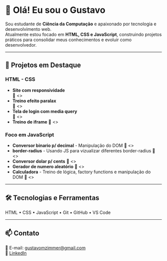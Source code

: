 # 👋 Olá! Eu sou o Gustavo

Sou estudante de **Ciência da Computação** e apaixonado por tecnologia e desenvolvimento web.  
Atualmente estou focado em **HTML, CSS e JavaScript**, construindo projetos práticos para consolidar meus conhecimentos e evoluir como desenvolvedor.

---

## 🚀 Projetos em Destaque

### HTML - CSS
-  **Site com responsividade**  
  🔗 <>
-  **Treino efeito paralax**  
  🔗 <>
-  **Tela de login com media query**  
  🔗 <>
-  **Treino de iframe**
  🔗 <>

### Foco em JavaScript
- **Conversor binario p/ decimal** - Manipulação do DOM
  🔗 <>
- **border-radius** - Usando JS para vizualizar diferentes border-radius
  🔗 <>
- **Conversor dolar p/ cents**
  🔗 <>
- **Gerador de numero aleatório**
  🔗 <>
- **Calculadora** - Treino de lógica, factory functions e manipulação do DOM
  🔗 <>

---

## 🛠️ Tecnologias e Ferramentas
HTML • CSS • JavaScript • Git • GitHub • VS Code

---

## 📫 Contato
📧 E-mail: gustavomzimmer@gmail.com  
💼 [LinkedIn](www.linkedin.com/in/gustavo-zimmer)  

